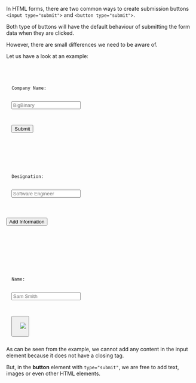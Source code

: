 In HTML forms, there are two
common ways to create submission
buttons `<input type="submit">`
and
`<button type="submit">`.

Both type of buttons will
have the default behaviour
of submitting the form data
when they are clicked.

However, there are small
differences we need to be aware of.

Let us have a look at an example:
<codeblock language="html" type="lesson">
<code>
<!-- Input element of Type Submit -->
<form>
  <label>Company Name:</label>
  <br>
  <input type="text" placeholder="BigBinary">
  <br>

  <input type="submit">
</form>
<br>

<!-- Button element of Type Submit with text -->
<form>
  <label>Designation:</label>
  <br>
  <input type="text" placeholder="Software Engineer">
  <br>

  <button type="submit">Add Information</button>
</form>
<br>

<!-- Button element of Type Submit with HTML element -->
<form>
  <label>Name:</label>
  <br>
  <input type="text" placeholder="Sam Smith">
  <br>

  <button type="submit">
    <img src="https://ucarecdn.com/5a920084-5779-494d-9ee2-533bbb6d6c97/-/resize/60x60/">
  </button>
</form>
</code>
</codeblock>
As can be seen from the example,
we cannot add any content
in the input element because it
does not have a closing tag.

But, in the **button** element
with `type="submit"`,
we are free to add text,
images or even other HTML elements.
